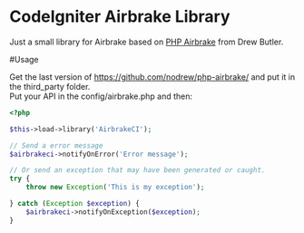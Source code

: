 CodeIgniter Airbrake Library
============================

Just a small library for Airbrake based on [PHP Airbrake](https://raw.github.com/nodrew/php-airbrake/) from Drew Butler.

#Usage

Get the last version of https://github.com/nodrew/php-airbrake/ and put it in the third_party folder.  
Put your API in the config/airbrake.php and then:

```php
<?php

$this->load->library('AirbrakeCI');

// Send a error message
$airbrakeci->notifyOnError('Error message'); 

// Or send an exception that may have been generated or caught.
try {
    throw new Exception('This is my exception');

} catch (Exception $exception) {
    $airbrakeci->notifyOnException($exception);
}

```

